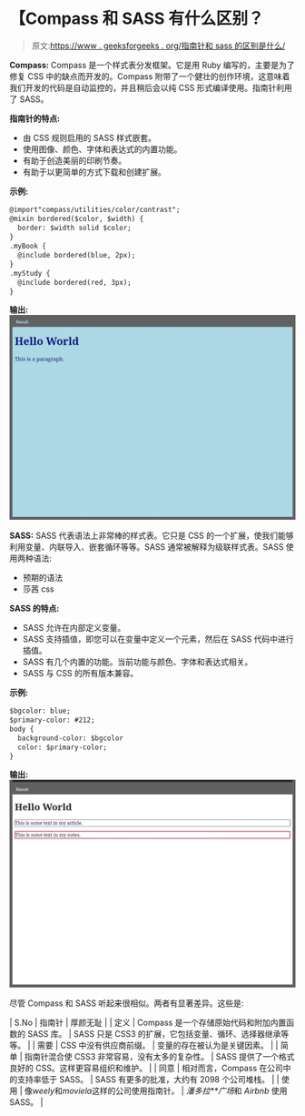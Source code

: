 # 【Compass 和 SASS 有什么区别？

> 原文:[https://www . geeksforgeeks . org/指南针和 sass 的区别是什么/](https://www.geeksforgeeks.org/what-is-the-difference-between-compass-and-sass/)

**Compass:** Compass 是一个样式表分发框架。它是用 Ruby 编写的，主要是为了修复 CSS 中的缺点而开发的。Compass 附带了一个健壮的创作环境，这意味着我们开发的代码是自动监控的，并且稍后会以纯 CSS 形式编译使用。指南针利用了 SASS。

**指南针的特点:**

*   由 CSS 规则启用的 SASS 样式嵌套。
*   使用图像、颜色、字体和表达式的内置功能。
*   有助于创造美丽的印刷节奏。
*   有助于以更简单的方式下载和创建扩展。

**示例:**

```
@import"compass/utilities/color/contrast";
@mixin bordered($color, $width) {
  border: $width solid $color;
}
.myBook {
  @include bordered(blue, 2px); 
}
.myStudy {
  @include bordered(red, 3px);
}

```

**输出:**
![](img/3232dca91e5c858aa2623ba1fb938441.png)

**SASS:** SASS 代表语法上非常棒的样式表。它只是 CSS 的一个扩展，使我们能够利用变量、内联导入、嵌套循环等等。SASS 通常被解释为级联样式表。SASS 使用两种语法:

*   预期的语法
*   莎茜 css

**SASS 的特点:**

*   SASS 允许在内部定义变量。
*   SASS 支持插值，即您可以在变量中定义一个元素，然后在 SASS 代码中进行插值。
*   SASS 有几个内置的功能。当前功能与颜色、字体和表达式相关。
*   SASS 与 CSS 的所有版本兼容。

**示例:**

```
$bgcolor: blue;
$primary-color: #212; 
body { 
  background-color: $bgcolor
  color: $primary-color; 
}

```

**输出:**
![](img/80d6c77313213f9f620d55f8c2cb9847.png)

尽管 Compass 和 SASS 听起来很相似。两者有显著差异。这些是:

| S.No | 指南针 | 厚颜无耻 |
| 定义 | Compass 是一个存储原始代码和附加内置函数的 SASS 库。 | SASS 只是 CSS3 的扩展，它包括变量、循环、选择器继承等等。 |
| 需要 | CSS 中没有供应商前缀。 | 变量的存在被认为是关键因素。 |
| 简单 | 指南针混合使 CSS3 非常容易，没有太多的复杂性。 | SASS 提供了一个格式良好的 CSS。这样更容易组织和维护。 |
| 同意 | 相对而言，Compass 在公司中的支持率低于 SASS。 | SASS 有更多的批准，大约有 2098 个公司堆栈。 |
| 使用 | 像*weely*和*moviela*这样的公司使用指南针。 | *潘多拉**广场*和 *Airbnb* 使用 SASS。 |